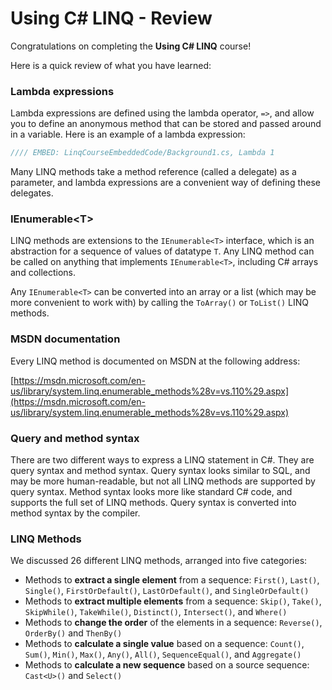 # Using C# LINQ - Review
Congratulations on completing the **Using C# LINQ** course!

Here is a quick review of what you have learned:

### Lambda expressions
Lambda expressions are defined using the lambda operator, `=>`, and allow you to define an anonymous method that can be stored and passed around in a variable. Here is an example of a lambda expression:

```csharp
//// EMBED: LinqCourseEmbeddedCode/Background1.cs, Lambda 1
```

Many LINQ methods take a method reference (called a delegate) as a parameter, and lambda expressions are a convenient way of defining these delegates.

### IEnumerable&lt;T&gt;
LINQ methods are extensions to the `IEnumerable<T>` interface, which is an abstraction for a sequence of values of datatype `T`. Any LINQ method can be called on anything that implements `IEnumerable<T>`, including C# arrays and collections.

Any `IEnumerable<T>` can be converted into an array or a list (which may be more convenient to work with) by calling the `ToArray()` or `ToList()` LINQ methods.

### MSDN documentation
Every LINQ method is documented on MSDN at the following address:

[https://msdn.microsoft.com/en-us/library/system.linq.enumerable_methods%28v=vs.110%29.aspx](https://msdn.microsoft.com/en-us/library/system.linq.enumerable_methods%28v=vs.110%29.aspx)

### Query and method syntax
There are two different ways to express a LINQ statement in C#. They are query syntax and method syntax. Query syntax looks similar to SQL, and may be more human-readable, but not all LINQ methods are supported by query syntax. Method syntax looks more like standard C# code, and supports the full set of LINQ methods. Query syntax is converted into method syntax by the compiler.

### LINQ Methods
We discussed 26 different LINQ methods, arranged into five categories:

 - Methods to **extract a single element** from a sequence: `First()`, `Last()`, `Single()`, `FirstOrDefault()`, `LastOrDefault()`, and `SingleOrDefault()`
 - Methods to **extract multiple elements** from a sequence: `Skip()`, `Take()`, `SkipWhile()`, `TakeWhile()`, `Distinct()`, `Intersect()`, and `Where()`
 - Methods to **change the order** of the elements in a sequence: `Reverse()`, `OrderBy()` and `ThenBy()`
 - Methods to **calculate a single value** based on a sequence: `Count()`, `Sum()`, `Min()`, `Max()`, `Any()`, `All()`, `SequenceEqual()`, and `Aggregate()`
 - Methods to **calculate a new sequence** based on a source sequence: `Cast<U>()` and `Select()`